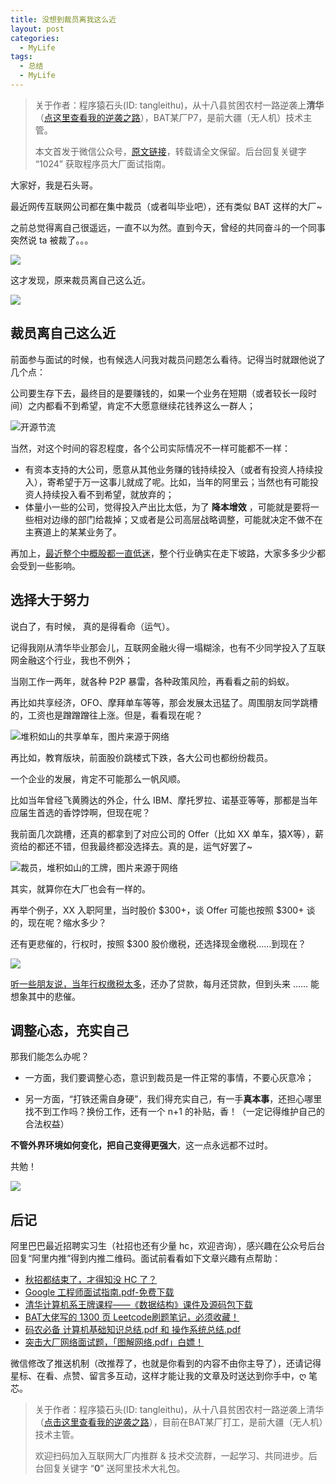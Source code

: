 ```yaml
---
title: 没想到裁员离我这么近
layout: post
categories:
  - MyLife
tags:
  - 总结
  - MyLife
---
```


> 关于作者：程序猿石头(ID: tangleithu)，从十八县贫困农村一路逆袭上**清华**（[点这里查看我的逆袭之路](https://mp.weixin.qq.com/s/G3i7qWK1MPvJ-BfUxfOycQ)），BAT某厂P7，是前大疆（无人机）技术主管。
>
> 本文首发于微信公众号，[原文链接](https://mp.weixin.qq.com/s?__biz=MzI3OTUzMzcwNw==&mid=2247499506&idx=1&sn=37fac5a7d1718234d22845c8dc36a8cf&chksm=eb44ff16dc337600a59819684474f9b17914c1f7413c4835c9f398c0ea46f4843b532167a57b&scene=178&cur_album_id=2225655022002978819#rd)，转载请全文保留。后台回复关键字 “1024” 获取程序员大厂面试指南。

大家好，我是石头哥。 

最近网传互联网公司都在集中裁员（或者叫毕业吧），还有类似 BAT 这样的大厂~ 

之前总觉得离自己很遥远，一直不以为然。直到今天，曾经的共同奋斗的一个同事突然说 ta 被裁了。。。

![](/resources/a-friend-of-me-was-fired/00ff12c1-9520-48ea-8c71-bfb0068ff371.png)

这才发现，原来裁员离自己这么近。

![](/resources/a-friend-of-me-was-fired/dcc595c4-812c-4965-b17b-783dc202e24f.png)

## 裁员离自己这么近 

前面参与面试的时候，也有候选人问我对裁员问题怎么看待。记得当时就跟他说了几个点：

公司要生存下去，最终目的是要赚钱的，如果一个业务在短期（或者较长一段时间）之内都看不到希望，肯定不大愿意继续花钱养这么一群人；

![开源节流](/resources/a-friend-of-me-was-fired/e943d12d-6747-4f98-9f48-6a07259d0384.png)

当然，对这个时间的容忍程度，各个公司实际情况不一样可能都不一样：

- 有资本支持的大公司，愿意从其他业务赚的钱持续投入（或者有投资人持续投入），寄希望于万一这事儿就成了呢。比如，当年的阿里云；当然也有可能投资人持续投入看不到希望，就放弃的；
- 体量小一些的公司，觉得投入产出比太低，为了 **降本增效** ，可能就是要将一些相对边缘的部门给裁掉；又或者是公司高层战略调整，可能就决定不做不在主赛道上的某某业务了。

再加上，[最近整个中概股都一直低迷](https://mp.weixin.qq.com/s?__biz=MzI3OTUzMzcwNw==&mid=2247500065&idx=1&sn=ab0ddc76d0173ee980fa2fc9b95d5d06&chksm=eb44c0c5dc3349d335b368372362634c2a363d37e627ca15f652bf840e597a0fcb6a1f6f9d10&token=1931883326&lang=zh_CN#rd)，整个行业确实在走下坡路，大家多多少少都会受到一些影响。

## 选择大于努力 

说白了，有时候， 真的是得看命（运气）。

记得我刚从清华毕业那会儿，互联网金融火得一塌糊涂，也有不少同学投入了互联网金融这个行业，我也不例外；

当刚工作一两年，就各种 P2P 暴雷，各种政策风险，再看看之前的蚂蚁。

再比如共享经济，OFO、摩拜单车等等，那会发展太迅猛了。周围朋友同学跳槽的，工资也是蹭蹭蹭往上涨。但是，看看现在呢？ 

![堆积如山的共享单车，图片来源于网络](/resources/a-friend-of-me-was-fired/8651804e-ece5-422b-ae83-6669e22e0bfc.png)

再比如，教育版块，前面股价跳楼式下跌，各大公司也都纷纷裁员。

一个企业的发展，肯定不可能那么一帆风顺。

比如当年曾经飞黄腾达的外企，什么 IBM、摩托罗拉、诺基亚等等，那都是当年应届生首选的香饽饽啊，但现在呢？

我前面几次跳槽，还真的都拿到了对应公司的 Offer（比如 XX 单车，猿X等），薪资给的都还不错，但我最终都没选择去。真的是，运气好罢了~ 

![裁员，堆积如山的工牌，图片来源于网络](/resources/a-friend-of-me-was-fired/6dbf6e07-6a3e-488f-af0c-2e9f20d76526.png)

其实，就算你在大厂也会有一样的。

再举个例子，XX 入职阿里，当时股价 $300+，谈 Offer 可能也按照 $300+ 谈的，现在呢？缩水多少？

还有更悲催的，行权时，按照 $300 股价缴税，还选择现金缴税……到现在？

![](/resources/a-friend-of-me-was-fired/0019181c-3bdf-4684-9900-b7fbc4757385.png)

[听一些朋友说，当年行权缴税太多](https://mp.weixin.qq.com/s?__biz=MzI3OTUzMzcwNw==&mid=2247500065&idx=1&sn=ab0ddc76d0173ee980fa2fc9b95d5d06&chksm=eb44c0c5dc3349d335b368372362634c2a363d37e627ca15f652bf840e597a0fcb6a1f6f9d10&token=1931883326&lang=zh_CN#rd)，还办了贷款，每月还贷款，但到头来 ……  能想象其中的悲催。

## 调整心态，充实自己

那我们能怎么办呢？

- 一方面，我们要调整心态，意识到裁员是一件正常的事情，不要心灰意冷；

- 另一方面，“打铁还需自身硬”，我们得充实自己，有一手**真本事**，还担心哪里找不到工作吗？换份工作，还有一个 n+1 的补贴，香！（一定记得维护自己的合法权益）

**不管外界环境如何变化，把自己变得更强大**，这一点永远都不过时。

共勉！

![](/resources/a-friend-of-me-was-fired/f35e1666-b171-4cb3-8c40-e95f19c31e0d.png)

## 后记

阿里巴巴最近招聘实习生（社招也还有少量 hc，欢迎咨询），感兴趣在公众号后台回复“阿里内推”得到内推二维码。面试前看看如下文章兴趣有点帮助：

- [秋招都结束了，才得知没 HC 了？](https://mp.weixin.qq.com/s/C3Smy6ldOhYJU14EztGhkQ)
- [Google 工程师面试指南.pdf-免费下载](https://mp.weixin.qq.com/s/OGJhxM7FdeoIkAL2-uUI_Q)
- [清华计算机系王牌课程——《数据结构》课件及源码包下载](https://mp.weixin.qq.com/s/iRcyW1dEeCxleTfOTyr2Lw)
- [BAT大佬写的 1300 页 Leetcode刷题笔记，必须收藏！](https://mp.weixin.qq.com/s/7T9R9kFXke986vSoPNzC8g)
- [码农必备 计算机基础知识总结.pdf 和 操作系统总结.pdf](https://mp.weixin.qq.com/s/DIVTVtChtd287ezWfriBYA)
- [突击大厂网络面试题，「图解网络.pdf」白嫖！](https://mp.weixin.qq.com/s/rqTnQH_TTmgmbPm3qV-62Q)

微信修改了推送机制（改推荐了，也就是你看到的内容不由你主导了），还请记得星标、在看、点赞、留言多互动，这样才能让我的文章及时送达到你手中，ღ 笔芯。

> 关于作者：程序猿石头(ID: tangleithu)，从十八县贫困农村一路逆袭上清华（[点击这里查看我的逆袭之路](https://mp.weixin.qq.com/s/G3i7qWK1MPvJ-BfUxfOycQ)），目前在BAT某厂打工，是前大疆（无人机）技术主管。
>
> 欢迎扫码加入互联网大厂内推群 & 技术交流群，一起学习、共同进步。后台回复关键字 “**0**” 送阿里技术大礼包。

